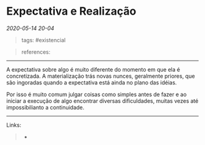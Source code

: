 # Expectativa e Realização

*2020-05-14 20-04*
> tags:  #existencial

> references: 
---
A expectativa sobre algo é muito diferente do momento em que ela é concretizada. A materialização trás novas nunces, geralmente priores, que são ingoradas quando a expectativa está ainda no plano das idéias.

Por isso é muito comum julgar coisas como simples antes de fazer e ao iniciar a execução de algo encontrar diversas dificuldades, muitas vezes até impossibilianto a continuidade.

---
Links:
>   - 